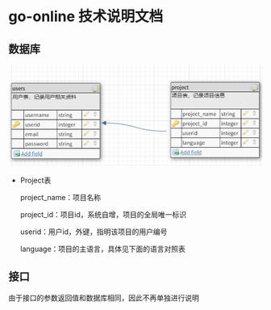 # go-online 技术说明文档

## 数据库

![数据库](files/db.png)

- Project表

  project_name：项目名称

  project_id：项目id，系统自增，项目的全局唯一标识

  userid：用户id，外键，指明该项目的用户编号

  language：项目的主语言，具体见下面的语言对照表

## 接口

由于接口的参数返回值和数据库相同，因此不再单独进行说明